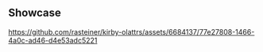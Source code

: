 
## Showcase
https://github.com/rasteiner/kirby-olattrs/assets/6684137/77e27808-1466-4a0c-ad46-d4e53adc5221

